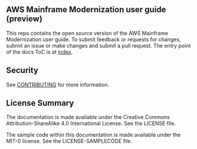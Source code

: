 ## AWS Mainframe Modernization user guide (preview)

This repo contains the open source version of the AWS Mainframe Modernization user guide. To submit feedback or requests for changes, submit an issue or make changes and submit a pull request. The entry point of the docs ToC is at [index](doc_source/index.md).

## Security

See [CONTRIBUTING](CONTRIBUTING.md#security-issue-notifications) for more information.

## License Summary

The documentation is made available under the Creative Commons Attribution-ShareAlike 4.0 International License. See the LICENSE file.

The sample code within this documentation is made available under the MIT-0 license. See the LICENSE-SAMPLECODE file.
